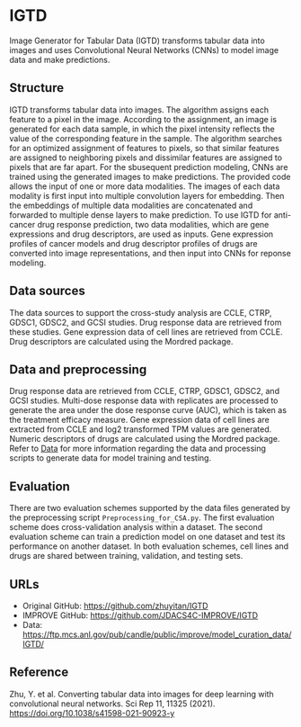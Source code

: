 # IGTD
Image Generator for Tabular Data (IGTD) transforms tabular data into images and uses Convolutional Neural Networks (CNNs) to model image data and make predictions.


## Structure
IGTD transforms tabular data into images. The algorithm assigns each feature to a pixel in the image. According to the assignment, an image is generated for each data sample, in which the pixel intensity reflects the value of the corresponding feature in the sample. The algorithm searches for an optimized assignment of features to pixels, so that similar features are assigned to neighboring pixels and dissimilar features are assigned to pixels that are far apart. For the sbusequent prediction modeling, CNNs are trained using the generated images to make predictions. The provided code allows the input of one or more data modalities. The images of each data modality is first input into multiple convolution layers for embedding. Then the embeddings of multiple data modalities are concatenated and forwarded to multiple dense layers to make prediction. To use IGTD for anti-cancer drug response prediction, two data modalities, which are gene expressions and drug descriptors, are used as inputs. Gene expression profiles of cancer models and drug descriptor profiles of drugs are converted into image representations, and then input into CNNs for reponse modeling.


## Data sources
The data sources to support the cross-study analysis are CCLE, CTRP, GDSC1, GDSC2, and GCSI studies. Drug response data are retrieved from these studies. Gene expression data of cell lines are retrieved from CCLE. Drug descriptors are calculated using the Mordred package. 


## Data and preprocessing
Drug response data are retrieved from CCLE, CTRP, GDSC1, GDSC2, and GCSI studies. Multi-dose response data with replicates are processed to generate the area under the dose response curve (AUC), which is taken as the treatment efficacy measure. Gene expression data of cell lines are extracted from CCLE and log2 transformed TPM values are generated. Numeric descriptors of drugs are calculated using the Mordred package. Refer to [Data](Data.md) for more information regarding the data and processing scripts to generate data for model training and testing.


## Evaluation
There are two evaluation schemes supported by the data files generated by the preprocessing script `Preprocessing_for_CSA.py`. The first evaluation scheme does cross-validation analysis within a dataset. The second evaluation scheme can train a prediction model on one dataset and test its performance on another dataset. In both evaluation schemes, cell lines and drugs are shared between training, validation, and testing sets.


## URLs
- Original GitHub: https://github.com/zhuyitan/IGTD
- IMPROVE GitHub: https://github.com/JDACS4C-IMPROVE/IGTD
- Data: https://ftp.mcs.anl.gov/pub/candle/public/improve/model_curation_data/IGTD/


## Reference
Zhu, Y. et al. Converting tabular data into images for deep learning with convolutional neural networks. Sci Rep 11, 11325 (2021). https://doi.org/10.1038/s41598-021-90923-y
